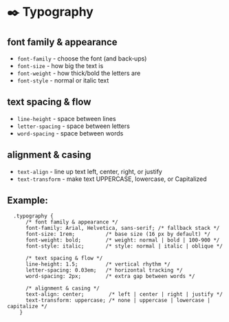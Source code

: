 # ✒️ Typography

## font family & appearance
- `font-family` - choose the font (and back‑ups)
- `font-size` -  how big the text is
- `font-weight` - how thick/bold the letters are
- `font-style` - normal or italic text

## text spacing & flow
- `line-height` - space between lines
- `letter-spacing` - space between letters
- `word-spacing` - space between words

## alignment & casing
- `text-align` - line up text left, center, right, or justify
- `text-transform` - make text UPPERCASE, lowercase, or Capitalized

## Example:

      .typography {
          /* font family & appearance */
          font-family: Arial, Helvetica, sans-serif; /* fallback stack */
          font-size: 1rem;          /* base size (16 px by default) */
          font-weight: bold;        /* weight: normal | bold | 100‑900 */
          font-style: italic;       /* style: normal | italic | oblique */
  
          /* text spacing & flow */
          line-height: 1.5;         /* vertical rhythm */
          letter-spacing: 0.03em;   /* horizontal tracking */
          word-spacing: 2px;        /* extra gap between words */
  
          /* alignment & casing */
          text-align: center;        /* left | center | right | justify */
          text-transform: uppercase; /* none | uppercase | lowercase | capitalize */
        }
